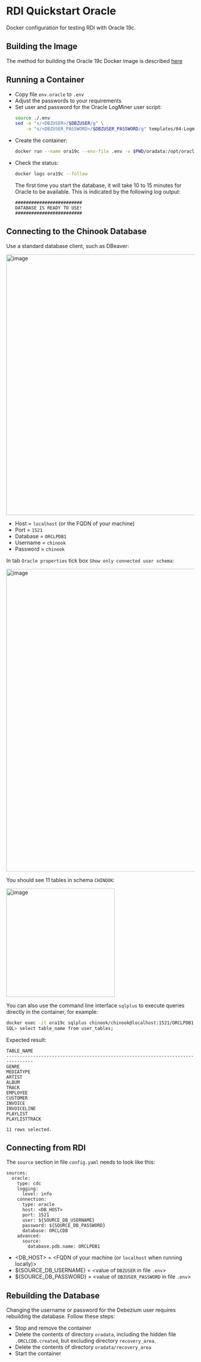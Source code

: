 # RDI Quickstart Oracle

Docker configuration for testing RDI with Oracle 19c.

## Building the Image

The method for building the Oracle 19c Docker image is described [here](https://github.com/oracle/docker-images/tree/main/OracleDatabase/SingleInstance)

## Running a Container

- Copy file `env.oracle` to `.env`
- Adjust the passwords to your requirements
- Set user and password for the Oracle LogMiner user script:
  ```bash
  source ./.env
  sed -e "s/<DBZUSER>/$DBZUSER/g" \
      -e "s/<DBZUSER_PASSWORD>/$DBZUSER_PASSWORD/g" templates/04-Logminer_User.template > sql/04-Logminer_User.sql
- Create the container:
  ```bash
  docker run --name ora19c --env-file .env -v $PWD/oradata:/opt/oracle/oradata -v $PWD/sql:/docker-entrypoint-initdb.d/setup -p 1521:1521 -p 5500:5500 -d oracle/database:19.3.0-ee
  ```
- Check the status:
  ```bash
  docker logs ora19c --follow
  ```
  The first time you start the database, it will take 10 to 15 minutes for Oracle to be available. This is indicated by the following log output:
  ```
  #########################
  DATABASE IS READY TO USE!
  #########################
  ```

## Connecting to the Chinook Database

Use a standard database client, such as DBeaver:

<img width="696" alt="image" src="https://github.com/user-attachments/assets/c2a37838-6e5a-4a87-8b95-fcc3f1823944" />

- Host = `localhost` (or the FQDN of your machine)
- Port = `1521`
- Database = `ORCLPDB1`
- Username = `chinook`
- Password = `chinook`

In tab `Oracle properties` tick box `Show only connected user schema`:

<img width="808" alt="image" src="https://github.com/user-attachments/assets/69f66b4f-f8bf-4926-b2a1-53fd4746dd74" />

You should see 11 tables in schema `CHINOOK`:

<img width="290" alt="image" src="https://github.com/user-attachments/assets/a43af111-7229-47ee-90ff-a9e413441568" />

You can also use the command line interface `sqlplus` to execute queries directly in the container, for example:

```bash
docker exec -it ora19c sqlplus chinook/chinook@localhost:1521/ORCLPDB1
SQL> select table_name from user_tables;
```

Expected result:

```
TABLE_NAME
--------------------------------------------------------------------------------
GENRE
MEDIATYPE
ARTIST
ALBUM
TRACK
EMPLOYEE
CUSTOMER
INVOICE
INVOICELINE
PLAYLIST
PLAYLISTTRACK

11 rows selected.
```

## Connecting from RDI

The `source` section in file `config.yaml` needs to look like this:

```
sources:
  oracle:
    type: cdc
    logging:
      level: info
    connection:
      type: oracle
      host: <DB_HOST>
      port: 1521
      user: ${SOURCE_DB_USERNAME}
      password: ${SOURCE_DB_PASSWORD}
      database: ORCLCDB
    advanced:
      source:
        database.pdb.name: ORCLPDB1
```

- <DB_HOST> = <FQDN of your machine (or `localhost` when running locally)\>
- ${SOURCE_DB_USERNAME} = <value of `DBZUSER` in file `.env`>
- ${SOURCE_DB_PASSWORD} = <value of `DBZUSER_PASSWORD` in file `.env`>

## Rebuilding the Database

Changing the username or password for the Debezium user requires rebuilding the database. Follow these steps:

- Stop and remove the container
- Delete the contents of directory `oradata`, including the hidden file `.ORCLCDB.created`, but excluding directory `recovery_area`.
- Delete the contents of directory `oradata/recovery_area`
- Start the container

